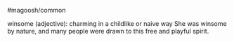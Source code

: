 #magoosh/common

winsome (adjective): charming in a childlike or naive way 
She was winsome by nature, and many people were drawn to this free and playful spirit. 
